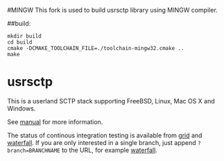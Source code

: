#MINGW
This fork is used to build usrsctp library using MINGW compiler.

##build:
```
mkdir build
cd build
cmake -DCMAKE_TOOLCHAIN_FILE=./toolchain-mingw32.cmake ..
make
```

# usrsctp

This is a userland SCTP stack supporting FreeBSD, Linux, Mac OS X and Windows.

See [manual](Manual.md) for more information.

The status of continous integration testing is available from [grid](http://212.201.121.77:18010/grid) and [waterfall](http://212.201.121.77:18010/waterfall).
If you are only interested in a single branch, just append `?branch=BRANCHNAME` to the URL, for example [waterfall](http://212.201.121.77:18010/waterfall?branch=master).


